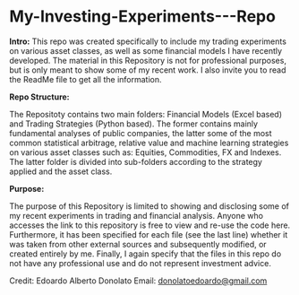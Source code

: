 # My-Investing-Experiments---Repo

**Intro:**
This repo was created specifically to include my trading experiments on various asset classes, as well as some financial models I have recently developed.  The material in this Repository is not for professional purposes, but is only meant to show some of my recent work. I also invite you to read the ReadMe file to get all the information.

**Repo Structure:**

The Repositoty contains two main folders: Financial Models (Excel based) and Trading Strategies (Python based). The former contains mainly fundamental analyses of public companies, the latter some of the most common statistical arbitrage, relative value and machine learning strategies on various asset classes such as: Equities, Commodities, FX and Indexes. The latter folder is divided into sub-folders according to the strategy applied and the asset class.

**Purpose:**

The purpose of this Repository is limited to showing and disclosing some of my recent experiments in trading and financial analysis. Anyone who accesses the link to this repository is free to view and re-use the code here. Furthermore, it has been specified for each file (see the last line) whether it was taken from other external sources and subsequently modified, or created entirely by me.  Finally, I again specify that the files in this repo do not have any professional use and do not represent investment advice.

Credit: Edoardo Alberto Donolato
Email: donolatoedoardo@gmail.com
